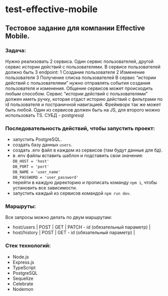 # test-effective-mobile

## Тестовое задание для компании Effective Mobile.

### Задача:
Нужно реализовать 2 сервиса. Один сервис пользователей, другой сервис истории действий с
пользователями. В сервисе пользователей должно быть 3 endpoint:
1 Создание пользователя
2 Изменение пользователя
3 Получение списка пользователей
В сервис “истории действий с пользователями” нужно отправлять события создания пользователя
и изменения. Общение сервисов может происходить любым способом. Сервис “истории действий
с пользователями” должен иметь ручку, которая отдаст историю действий с фильтрами по id
пользователя и постраничной навигацией. Фреймворк так же может быть любой. Один из
сервисов должен быть на JS, для второго можно использовать TS. СУБД - postgresql

### Последовательность действий, чтобы запустить проект:
- запустить PostgreSQL.
- создать базу данных `users`.
- создать .env файл в каждом из сервисов (там будут данные для бд).
- в .env файлы вставить шаблон и подставить свои значения:  
  `DB_HOST = 'host'`  
  `DB_PORT = 'port'`  
  `DB_NAME = 'user_name'`  
  `DB_PASSWORD = 'user_password'`  
- перейти в каждую директорию и прописать команду `npm i`, чтобы установить все зависимости.
- запустить каждый из сервисов командой `npm run dev`.

### Маршруты:
Все запросы можно делать по двум маршрутам:
- host/users | POST | GET | PATCH - id (обязательный параметр) |
- host/history | POST | GET - id (обязательный параметр) |

### Стек технологий:
- Node.js
- Express.js
- TypeScript
- PostgreSQL
- Sequelize
- Celebrate
- Nodemon
